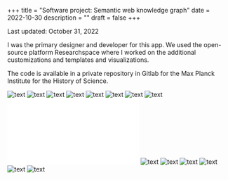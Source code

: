 +++
title = "Software project: Semantic web knowledge graph"
date = 2022-10-30
description = ""
draft = false
+++

Last updated: October 31, 2022

I was the primary designer and developer for this app. We used the open-source platform Researchspace where I worked on the additional customizations and templates and visualizations.

The code is available in a private repository in Gitlab for the Max Planck Institute for the History of Science.


![text](../../images/app-semantic-web/gitlab-app.png "caption")
![text](../../images/app-semantic-web/home.png "caption")
![text](../../images/app-semantic-web/single-author.png "caption")
![text](../../images/app-semantic-web/single-dept.png "caption")
![text](../../images/app-semantic-web/single-project-ismi.png "caption")
![text](../../images/app-semantic-web/single-project-sphere.png "caption")
![text](../../images/app-semantic-web/single-team_member.png "caption")
![text](../../images/app-semantic-web/single-team.png "caption")
![text](../../images/app-semantic-web/usecases.pdf "caption")
![text](../../images/app-semantic-web/view-books.png "caption")
![text](../../images/app-semantic-web/view-projects.png "caption")
![text](../../images/app-semantic-web/view-team_members.png "caption")
![text](../../images/app-semantic-web/vis-map.png "caption")
![text](../../images/app-semantic-web/vis-network.png "caption")
![text](../../images/app-semantic-web/vis-timeline.png "caption")